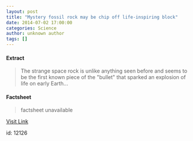 ```yaml
---
layout: post
title: "Mystery fossil rock may be chip off life-inspiring block"
date: 2014-07-02 17:00:00
categories: Science
author: unknown author
tags: []
---
```



#### Extract
>The strange space rock is unlike anything seen before and seems to be the first known piece of the "bullet" that sparked an explosion of life on early Earth...

#### Factsheet
>factsheet unavailable

[Visit Link](http://feeds.newscientist.com/c/749/f/10896/s/3c1b9d6b/sc/38/l/0L0Snewscientist0N0Carticle0Cmg223297630B70A0A0Emystery0Efossil0Erock0Emay0Ebe0Echip0Eoff0Elifeinspiring0Eblock0Bhtml0Dcmpid0FRSS0QNSNS0Q20A120EGLOBAL0Qmagcontents/story01.htm)

id:   12126


